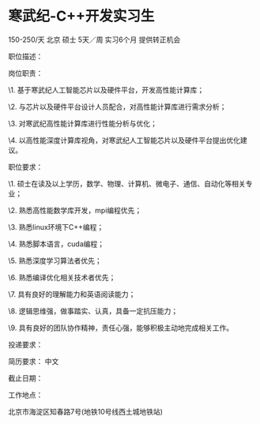 # 寒武纪-C++开发实习生

150-250/天 北京 硕士 5天／周 实习6个月 提供转正机会

职位描述：

岗位职责：

\1. 基于寒武纪人工智能芯片以及硬件平台，开发高性能计算库；

\2. 与芯片以及硬件平台设计人员配合，对高性能计算库进行需求分析；

\3. 对寒武纪高性能计算库进行性能分析与优化；

\4. 以高性能深度计算库视角，对寒武纪人工智能芯片以及硬件平台提出优化建议。

职位要求：

\1. 硕士在读及以上学历，数学、物理、计算机、微电子、通信、自动化等相关专业；

\2. 熟悉高性能数学库开发，mpi编程优先；

\3. 熟悉linux环境下C++编程；

\4. 熟悉脚本语言，cuda编程；

\5. 熟悉深度学习算法者优先；

\6. 熟悉编译优化相关技术者优先；

\7. 具有良好的理解能力和英语阅读能力；

\8. 逻辑思维强，做事踏实、认真，具备一定抗压能力；

\9. 具有良好的团队协作精神，责任心强，能够积极主动地完成相关工作。

投递要求：

简历要求： 中文

截止日期：

工作地点：

北京市海淀区知春路7号(地铁10号线西土城地铁站)
